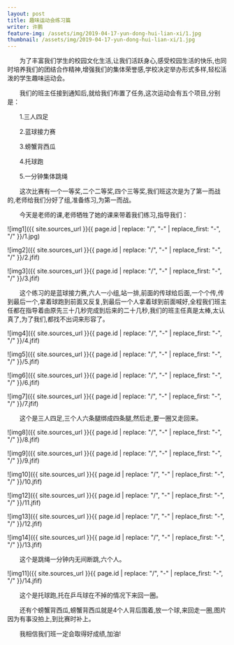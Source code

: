 ```yaml
---
layout: post
title: 趣味运动会练习篇
writer: 许鹏
feature-img: /assets/img/2019-04-17-yun-dong-hui-lian-xi/1.jpg
thumbnail: /assets/img/2019-04-17-yun-dong-hui-lian-xi/1.jpg
---
```

&emsp;&emsp;为了丰富我们学生的校园文化生活,让我们活跃身心,感受校园生活的快乐,也同时培养我们的团结合作精神,增强我们的集体荣誉感,学校决定举办形式多样,轻松活泼的学生趣味运动会。

&emsp;&emsp;我们的班主任接到通知后,就给我们布置了任务,这次运动会有五个项目,分别是：

&emsp;&emsp;1.三人四足

&emsp;&emsp;2.蓝球接力赛

&emsp;&emsp;3.螃蟹背西瓜

&emsp;&emsp;4.托球跑

&emsp;&emsp;5.一分钟集体跳绳

&emsp;&emsp;这次比赛有一个一等奖,二个二等奖,四个三等奖,我们班这次是为了第一而战的,老师给我们分好了组,准备练习,为第一而战。

&emsp;&emsp;今天是老师的课,老师牺牲了她的课来带着我们练习,指导我们：

![img1]({{ site.sources_url }}{{ page.id | replace: "/", "-" | replace_first: "-", "/" }}/1.jpg)

![img2]({{ site.sources_url }}{{ page.id | replace: "/", "-" | replace_first: "-", "/" }}/2.jfif)

![img3]({{ site.sources_url }}{{ page.id | replace: "/", "-" | replace_first: "-", "/" }}/3.jfif)

&emsp;&emsp;这个练习的是蓝球接力赛,六人一小组,站一排,前面的传球给后面,一个个传,传到最后一个,拿着球跑到前面又反复,到最后一个人拿着球到前面喊好,全程我们班主任都在指导着由原先三十几秒完成到后来的二十几秒,我们的班主任真是太棒,太认真了,为了我们,都找不出词来形容了。

![img4]({{ site.sources_url }}{{ page.id | replace: "/", "-" | replace_first: "-", "/" }}/4.jfif)

![img5]({{ site.sources_url }}{{ page.id | replace: "/", "-" | replace_first: "-", "/" }}/5.jfif)

![img6]({{ site.sources_url }}{{ page.id | replace: "/", "-" | replace_first: "-", "/" }}/6.jfif)

![img7]({{ site.sources_url }}{{ page.id | replace: "/", "-" | replace_first: "-", "/" }}/7.jfif)

&emsp;&emsp;这个是三人四足,三个人六条腿绑成四条腿,然后走,要一圈又走回来。

![img8]({{ site.sources_url }}{{ page.id | replace: "/", "-" | replace_first: "-", "/" }}/8.jfif)

![img9]({{ site.sources_url }}{{ page.id | replace: "/", "-" | replace_first: "-", "/" }}/9.jfif)

![img10]({{ site.sources_url }}{{ page.id | replace: "/", "-" | replace_first: "-", "/" }}/10.jfif)

![img12]({{ site.sources_url }}{{ page.id | replace: "/", "-" | replace_first: "-", "/" }}/11.jfif)

![img13]({{ site.sources_url }}{{ page.id | replace: "/", "-" | replace_first: "-", "/" }}/12.jfif)

![img14]({{ site.sources_url }}{{ page.id | replace: "/", "-" | replace_first: "-", "/" }}/13.jfif)

&emsp;&emsp;这个是跳绳一分钟内无间断跳,六个人。

![img11]({{ site.sources_url }}{{ page.id | replace: "/", "-" | replace_first: "-", "/" }}/14.jfif)

&emsp;&emsp;这个是托球跑,托在乒乓球在不掉的情况下来回一圈。

&emsp;&emsp;还有个螃蟹背西瓜,螃蟹背西瓜就是4个人背后围着,放一个球,来回走一圈,图片因为有事没拍上,到比赛时补上。

&emsp;&emsp;我相信我们班一定会取得好成绩,加油!
